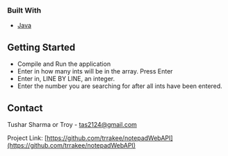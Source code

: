 ### Built With

* [Java]()


<!-- GETTING STARTED -->
## Getting Started

* Compile and Run the application
* Enter in how many ints will be in the array. Press Enter
* Enter in, LINE BY LINE, an integer. 
* Enter the number you are searching for after all ints have been entered.


<!-- CONTACT -->
## Contact

Tushar Sharma or Troy - tas2124@gmail.com

Project Link: [https://github.com/trrakee/notepadWebAPI](https://github.com/trrakee/notepadWebAPI)
